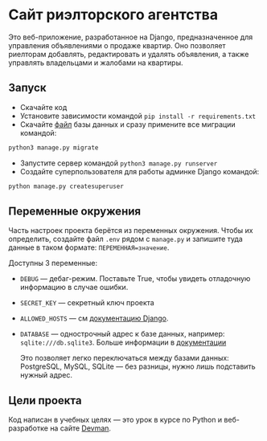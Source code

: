 # Сайт риэлторского агентства

Это веб-приложение, разработанное на Django, предназначенное для управления объявлениями о продаже квартир. Оно позволяет риелторам добавлять, редактировать и удалять объявления, а также управлять владельцами и жалобами на квартиры.

## Запуск

- Скачайте код
- Установите зависимости командой `pip install -r requirements.txt`
- Скачайте [файл](https://dvmn.org/filer/canonical/1565091134/187/) базы данных и сразу примените все миграции командой: 
```bash
python3 manage.py migrate
```
- Запустите сервер командой `python3 manage.py runserver`
- Создайте суперпользователя для работы админке Django командой:
```bash
python manage.py createsuperuser
```

## Переменные окружения

Часть настроек проекта берётся из переменных окружения. Чтобы их определить, создайте файл `.env` рядом с `manage.py` и запишите туда данные в таком формате: `ПЕРЕМЕННАЯ=значение`.

Доступны 3 переменные:
- `DEBUG` — дебаг-режим. Поставьте True, чтобы увидеть отладочную информацию в случае ошибки.
- `SECRET_KEY` — секретный ключ проекта
- `ALLOWED_HOSTS` — см [документацию Django](https://docs.djangoproject.com/en/3.1/ref/settings/#allowed-hosts).
- `DATABASE` — однострочный адрес к базе данных, например: `sqlite:///db.sqlite3`. Больше информации в [документации](https://github.com/jacobian/dj-database-url)

    Это позволяет легко переключаться между базами данных: PostgreSQL, MySQL, SQLite — без разницы, нужно лишь подставить нужный адрес.

## Цели проекта

Код написан в учебных целях — это урок в курсе по Python и веб-разработке на сайте [Devman](https://dvmn.org).
